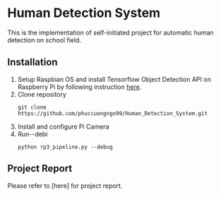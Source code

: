 # Human Detection System
This is the implementation of self-initiated project for automatic human detection on school field.

## Installation
1. Setup Raspbian OS and install Tensorflow Object Detection API on Raspberry Pi by following instruction [here](https://github.com/EdjeElectronics/TensorFlow-Object-Detection-on-the-Raspberry-Pi).
2. Clone repository
    ```
    git clone https://github.com/phuccuongngo99/Human_Detection_System.git
    ```
3. Install and configure Pi Camera
4. Run--debi
   ```
   python rp3_pipeline.py --debug
   ```
   
## Project Report
Please refer to [here] for project report.
